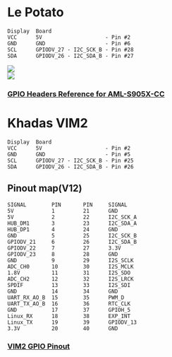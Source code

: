 # Le Potato
	Display  Board  
	VCC      5V                    - Pin #2
	GND      GND                   - Pin #6
	SCL      GPIODV_27 - I2C_SCK_B - Pin #28
	SDA      GPIODV_26 - I2C_SDA_B - Pin #27
![](https://i0.wp.com/libre.computer/wp-content/uploads/2018/05/mmexport1510488638659.jpg?w=1000&ssl=1)  
![](https://i0.wp.com/libre.computer/wp-content/uploads/2018/05/Screenshot-from-2018-05-21-11-48-00.png?w=336&ssl=1)
### [GPIO Headers Reference for AML-S905X-CC](https://libre.computer/2018/05/19/gpio-headers-reference-for-aml-s905x-cc/)

# Khadas VIM2
	Display  Board
	VCC      5V                    - Pin #2
	GND      GND                   - Pin #5
	SCL      GPIODV_27 - I2C_SCK_B - Pin #25
	SDA      GPIODV_26 - I2C_SDA_B - Pin #26  
## Pinout map(V12)
	SIGNAL 	      PIN       PIN     SIGNAL
	5V            1         21      GND
	5V            2         22      I2C_SCK_A
	HUB_DM1       3         23      I2C_SDA_A
	HUB_DP1       4         24      GND
	GND           5         25      I2C_SCK_B
	GPIODV_21     6         26      I2C_SDA_B
	GPIODV_22     7         27      3.3V
	GPIODV_23     8         28      GND
	GND           9         29      I2S_SCLK
	ADC_CH0       10        30      I2S_MCLK
	1.8V          11        31      I2S_SDO
	ADC_CH2       12        32      I2S_LRCK
	SPDIF         13        33      I2S_SDI
	GND           14        34      GND
	UART_RX_AO_B  15        35      PWM_D
	UART_TX_AO_B  16        36      RTC_CLK
	GND           17        37      GPIOH_5
	Linux_RX      18        38      EXP_INT
	Linux_TX      19        39      GPIODV_13
	3.3V          20        40      GND
### [VIM2 GPIO Pinout](https://docs.khadas.com/vim2/GPIOPinout.html)